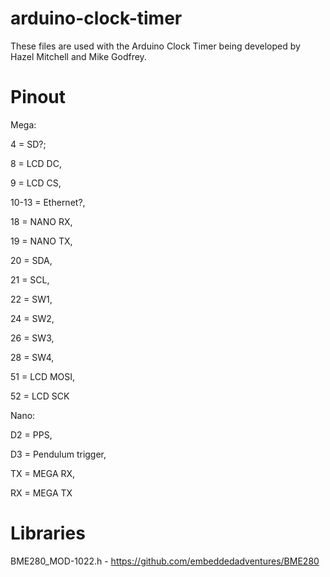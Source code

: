 # arduino-clock-timer

These files are used with the Arduino Clock Timer being developed by Hazel Mitchell and Mike Godfrey.

# Pinout
Mega:

4 = SD?;

8 = LCD DC,

9 = LCD CS,

10-13 = Ethernet?,

18 = NANO RX,

19 = NANO TX,

20 = SDA,

21 = SCL,

22 = SW1,

24 = SW2,

26 = SW3,

28 = SW4,

51 = LCD MOSI,

52 = LCD SCK

Nano:

D2 = PPS,

D3 = Pendulum trigger,

TX = MEGA RX,

RX = MEGA TX

# Libraries
BME280_MOD-1022.h - https://github.com/embeddedadventures/BME280
